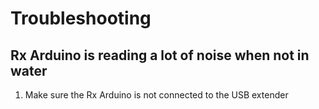 # Troubleshooting
## Rx Arduino is reading a lot of noise when not in water
1. Make sure the Rx Arduino is not connected to the USB extender
